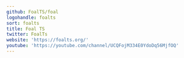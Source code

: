 ```yaml
---
github: FoalTS/foal
logohandle: foalts
sort: foalts
title: Foal TS
twitter: FoalTs
website: 'https://foalts.org/'
youtube: 'https://youtube.com/channel/UCQFojM334E0YdoDq56MjfOQ'
---
```

